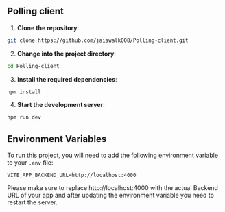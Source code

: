 ## Polling client
1. **Clone the repository**:
```bash
git clone https://github.com/jaiswalk008/Polling-client.git
```

2. **Change into the project directory**:
```bash
cd Polling-client
```

3. **Install the required dependencies**:
```bash
npm install
```

4. **Start the development server**:
```bash
npm run dev
```

## Environment Variables

To run this project, you will need to add the following environment variable to your `.env` file:

```
VITE_APP_BACKEND_URL=http://localhost:4000
```
Please make sure to replace http://localhost:4000 with the actual Backend URL of your app and after updating the environment variable you need to restart the server.
